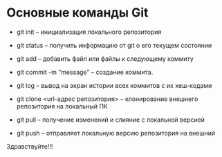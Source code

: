 # Основные команды Git

- git init – инициализация локального репозитория

- git status – получить информацию от git о его текущем состоянии

- git add – добавить файл или файлы к следующему коммиту

- git commit -m “message” – создание коммита.

- git log – вывод на экран истории всех коммитов с их хеш-кодами

- git clone <url-адрес репозитория> – клонирование внешнего репозитория на  локальный ПК

- git pull – получение изменений и слияние с локальной версией

- git push – отправляет локальную версию репозитория на внешний

Здравствуйте!!!